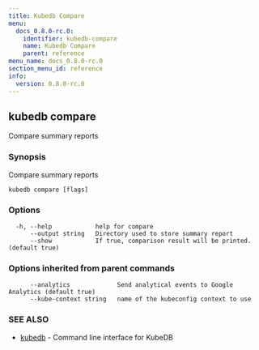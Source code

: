 ```yaml
---
title: Kubedb Compare
menu:
  docs_0.8.0-rc.0:
    identifier: kubedb-compare
    name: Kubedb Compare
    parent: reference
menu_name: docs_0.8.0-rc.0
section_menu_id: reference
info:
  version: 0.8.0-rc.0
---
```


## kubedb compare

Compare summary reports

### Synopsis

Compare summary reports

```
kubedb compare [flags]
```

### Options

```
  -h, --help            help for compare
      --output string   Directory used to store summary report
      --show            If true, comparison result will be printed. (default true)
```

### Options inherited from parent commands

```
      --analytics             Send analytical events to Google Analytics (default true)
      --kube-context string   name of the kubeconfig context to use
```

### SEE ALSO

* [kubedb](/docs/0.8.0-rc.0/reference/kubedb)	 - Command line interface for KubeDB


